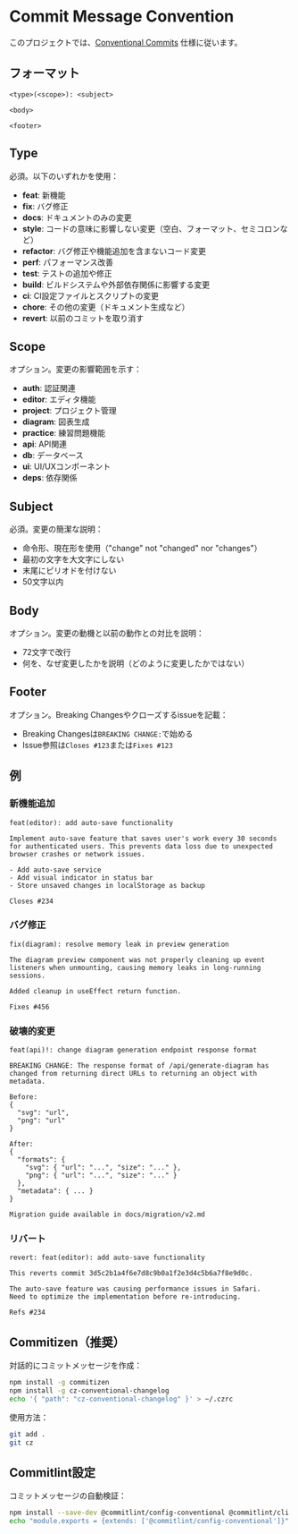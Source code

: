# Commit Message Convention

このプロジェクトでは、[Conventional Commits](https://www.conventionalcommits.org/) 仕様に従います。

## フォーマット

```
<type>(<scope>): <subject>

<body>

<footer>
```

## Type

必須。以下のいずれかを使用：

- **feat**: 新機能
- **fix**: バグ修正
- **docs**: ドキュメントのみの変更
- **style**: コードの意味に影響しない変更（空白、フォーマット、セミコロンなど）
- **refactor**: バグ修正や機能追加を含まないコード変更
- **perf**: パフォーマンス改善
- **test**: テストの追加や修正
- **build**: ビルドシステムや外部依存関係に影響する変更
- **ci**: CI設定ファイルとスクリプトの変更
- **chore**: その他の変更（ドキュメント生成など）
- **revert**: 以前のコミットを取り消す

## Scope

オプション。変更の影響範囲を示す：

- **auth**: 認証関連
- **editor**: エディタ機能
- **project**: プロジェクト管理
- **diagram**: 図表生成
- **practice**: 練習問題機能
- **api**: API関連
- **db**: データベース
- **ui**: UI/UXコンポーネント
- **deps**: 依存関係

## Subject

必須。変更の簡潔な説明：

- 命令形、現在形を使用（"change" not "changed" nor "changes"）
- 最初の文字を大文字にしない
- 末尾にピリオドを付けない
- 50文字以内

## Body

オプション。変更の動機と以前の動作との対比を説明：

- 72文字で改行
- 何を、なぜ変更したかを説明（どのように変更したかではない）

## Footer

オプション。Breaking Changesやクローズするissueを記載：

- Breaking Changesは`BREAKING CHANGE:`で始める
- Issue参照は`Closes #123`または`Fixes #123`

## 例

### 新機能追加
```
feat(editor): add auto-save functionality

Implement auto-save feature that saves user's work every 30 seconds
for authenticated users. This prevents data loss due to unexpected
browser crashes or network issues.

- Add auto-save service
- Add visual indicator in status bar
- Store unsaved changes in localStorage as backup

Closes #234
```

### バグ修正
```
fix(diagram): resolve memory leak in preview generation

The diagram preview component was not properly cleaning up event
listeners when unmounting, causing memory leaks in long-running
sessions.

Added cleanup in useEffect return function.

Fixes #456
```

### 破壊的変更
```
feat(api)!: change diagram generation endpoint response format

BREAKING CHANGE: The response format of /api/generate-diagram has
changed from returning direct URLs to returning an object with
metadata.

Before:
{
  "svg": "url",
  "png": "url"
}

After:
{
  "formats": {
    "svg": { "url": "...", "size": "..." },
    "png": { "url": "...", "size": "..." }
  },
  "metadata": { ... }
}

Migration guide available in docs/migration/v2.md
```

### リバート
```
revert: feat(editor): add auto-save functionality

This reverts commit 3d5c2b1a4f6e7d8c9b0a1f2e3d4c5b6a7f8e9d0c.

The auto-save feature was causing performance issues in Safari.
Need to optimize the implementation before re-introducing.

Refs #234
```

## Commitizen（推奨）

対話的にコミットメッセージを作成：

```bash
npm install -g commitizen
npm install -g cz-conventional-changelog
echo '{ "path": "cz-conventional-changelog" }' > ~/.czrc
```

使用方法：
```bash
git add .
git cz
```

## Commitlint設定

コミットメッセージの自動検証：

```bash
npm install --save-dev @commitlint/config-conventional @commitlint/cli
echo "module.exports = {extends: ['@commitlint/config-conventional']}" > commitlint.config.js
```